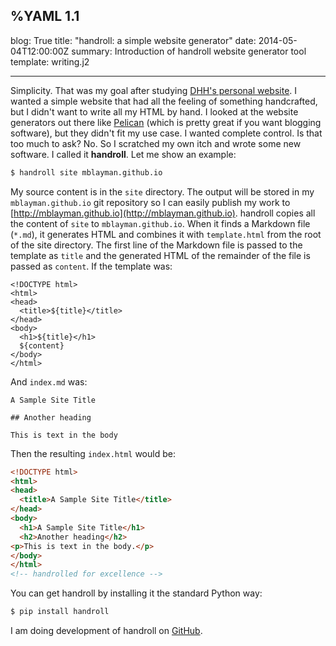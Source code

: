 %YAML 1.1
---
blog: True
title: "handroll: a simple website generator"
date: 2014-05-04T12:00:00Z
summary: Introduction of handroll website generator tool
template: writing.j2

---
Simplicity. That was my goal after studying [DHH's personal
website](http://david.heinemeierhansson.com/). I wanted a simple website that
had all the feeling of something handcrafted, but I didn't want to write all
my HTML by hand. I looked at the website generators out there like
[Pelican](http://blog.getpelican.com/) (which is pretty great if you want
blogging software), but they didn't fit my use case. I wanted complete control.
Is that too much to ask? No. So I scratched my own itch and wrote some new
software. I called it **handroll**. Let me show an example:

```bash
$ handroll site mblayman.github.io
```

My source content is in the `site` directory. The output will be stored in my
`mblayman.github.io` git repository so I can easily publish my work to
[http://mblayman.github.io](http://mblayman.github.io). handroll copies all the
content of `site` to `mblayman.github.io`. When it finds a Markdown file
(`*.md`), it generates HTML and combines it with `template.html` from the root
of the site directory. The first line of the Markdown file is passed to the
template as `title` and the generated HTML of the remainder of the file is
passed as `content`. If the template was:

```html+mako
<!DOCTYPE html>
<html>
<head>
  <title>${title}</title>
</head>
<body>
  <h1>${title}</h1>
  ${content}
</body>
</html>
```

And `index.md` was:

```
A Sample Site Title

## Another heading

This is text in the body
```

Then the resulting `index.html` would be:

```html
<!DOCTYPE html>
<html>
<head>
  <title>A Sample Site Title</title>
</head>
<body>
  <h1>A Sample Site Title</h1>
  <h2>Another heading</h2>
<p>This is text in the body.</p>
</body>
</html>
<!-- handrolled for excellence -->
```

You can get handroll by installing it the standard Python way:

```bash
$ pip install handroll
```

I am doing development of handroll on
[GitHub](https://github.com/mblayman/handroll).
